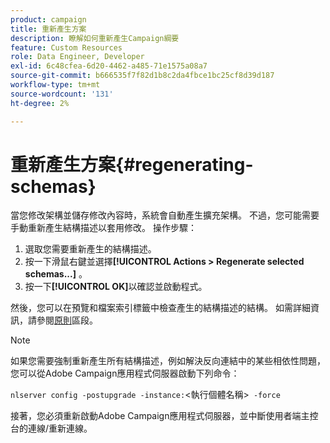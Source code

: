 ```yaml
---
product: campaign
title: 重新產生方案
description: 瞭解如何重新產生Campaign綱要
feature: Custom Resources
role: Data Engineer, Developer
exl-id: 6c48cfea-6d20-4462-a485-71e1575a08a7
source-git-commit: b666535f7f82d1b8c2da4fbce1bc25cf8d39d187
workflow-type: tm+mt
source-wordcount: '131'
ht-degree: 2%

---
```


# 重新產生方案{#regenerating-schemas}

當您修改架構並儲存修改內容時，系統會自動產生擴充架構。 不過，您可能需要手動重新產生結構描述以套用修改。 操作步驟：

1. 選取您需要重新產生的結構描述。
1. 按一下滑鼠右鍵並選擇&#x200B;**[!UICONTROL Actions > Regenerate selected schemas...]** 。
1. 按一下&#x200B;**[!UICONTROL OK]**&#x200B;以確認並啟動程式。

然後，您可以在預覽和檔案索引標籤中檢查產生的結構描述的結構。 如需詳細資訊，請參閱[原則](../../configuration/using/data-schemas.md#principles)區段。

>[!NOTE]
>
>如果您需要強制重新產生所有結構描述，例如解決反向連結中的某些相依性問題，您可以從Adobe Campaign應用程式伺服器啟動下列命令：
>
> `nlserver config -postupgrade -instance:`&lt;執行個體名稱>` -force`
>
>接著，您必須重新啟動Adobe Campaign應用程式伺服器，並中斷使用者端主控台的連線/重新連線。

